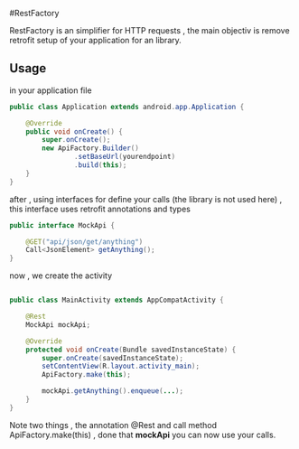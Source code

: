 #RestFactory

RestFactory is an simplifier for HTTP requests , the main objectiv is remove retrofit setup of your application for an library.

## Usage

in your application file

```java
public class Application extends android.app.Application {

    @Override
    public void onCreate() {
        super.onCreate();
        new ApiFactory.Builder()
                .setBaseUrl(yourendpoint)
                .build(this);
    }
}
```

after , using interfaces for define your calls (the library is not used here) , 
this interface uses retrofit annotations and types

```java
public interface MockApi {

    @GET("api/json/get/anything")
    Call<JsonElement> getAnything();
}

```

now , we create the activity 

```java

public class MainActivity extends AppCompatActivity {

    @Rest
    MockApi mockApi;

    @Override
    protected void onCreate(Bundle savedInstanceState) {
        super.onCreate(savedInstanceState);
        setContentView(R.layout.activity_main);
        ApiFactory.make(this);

        mockApi.getAnything().enqueue(...);
    }
}
```

Note two things , the annotation @Rest and call method ApiFactory.make(this) , done that __mockApi__ you can now use your calls.




